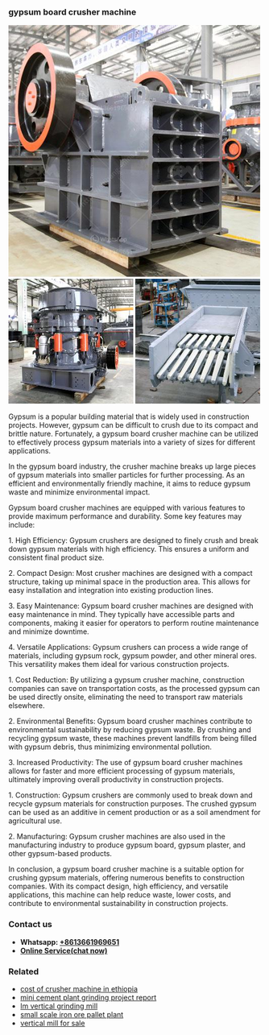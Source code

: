 <h3>gypsum board crusher machine</h3><img src='1702260371.jpg' alt=''><p>Gypsum is a popular building material that is widely used in construction projects. However, gypsum can be difficult to crush due to its compact and brittle nature. Fortunately, a gypsum board crusher machine can be utilized to effectively process gypsum materials into a variety of sizes for different applications.</p><p>In the gypsum board industry, the crusher machine breaks up large pieces of gypsum materials into smaller particles for further processing. As an efficient and environmentally friendly machine, it aims to reduce gypsum waste and minimize environmental impact.</p><p>Gypsum board crusher machines are equipped with various features to provide maximum performance and durability. Some key features may include:</p><p>1. High Efficiency: Gypsum crushers are designed to finely crush and break down gypsum materials with high efficiency. This ensures a uniform and consistent final product size.</p><p>2. Compact Design: Most crusher machines are designed with a compact structure, taking up minimal space in the production area. This allows for easy installation and integration into existing production lines.</p><p>3. Easy Maintenance: Gypsum board crusher machines are designed with easy maintenance in mind. They typically have accessible parts and components, making it easier for operators to perform routine maintenance and minimize downtime.</p><p>4. Versatile Applications: Gypsum crushers can process a wide range of materials, including gypsum rock, gypsum powder, and other mineral ores. This versatility makes them ideal for various construction projects.</p><p>1. Cost Reduction: By utilizing a gypsum crusher machine, construction companies can save on transportation costs, as the processed gypsum can be used directly onsite, eliminating the need to transport raw materials elsewhere.</p><p>2. Environmental Benefits: Gypsum board crusher machines contribute to environmental sustainability by reducing gypsum waste. By crushing and recycling gypsum waste, these machines prevent landfills from being filled with gypsum debris, thus minimizing environmental pollution.</p><p>3. Increased Productivity: The use of gypsum board crusher machines allows for faster and more efficient processing of gypsum materials, ultimately improving overall productivity in construction projects.</p><p>1. Construction: Gypsum crushers are commonly used to break down and recycle gypsum materials for construction purposes. The crushed gypsum can be used as an additive in cement production or as a soil amendment for agricultural use.</p><p>2. Manufacturing: Gypsum crusher machines are also used in the manufacturing industry to produce gypsum board, gypsum plaster, and other gypsum-based products.</p><p>In conclusion, a gypsum board crusher machine is a suitable option for crushing gypsum materials, offering numerous benefits to construction companies. With its compact design, high efficiency, and versatile applications, this machine can help reduce waste, lower costs, and contribute to environmental sustainability in construction projects.</p><h3>Contact us</h3><ul><li><strong>Whatsapp:&nbsp;<a href="https://wa.me/8613661969651">+8613661969651</a></strong></li><li><a href="https://swt.shibang-china.com/?git&amp;zhl&amp;gypsum board crusher machine"><strong>Online Service(chat now)</strong></a></li></ul><h3>Related</h3><ul><li><a href='cost of crusher machine in ethiopia.md'>cost of crusher machine in ethiopia</a></li><li><a href='mini cement plant grinding project report.md'>mini cement plant grinding project report</a></li><li><a href='lm vertical grinding mill.md'>lm vertical grinding mill</a></li><li><a href='small scale iron ore pallet plant.md'>small scale iron ore pallet plant</a></li><li><a href='vertical mill for sale.md'>vertical mill for sale</a></li></ul>